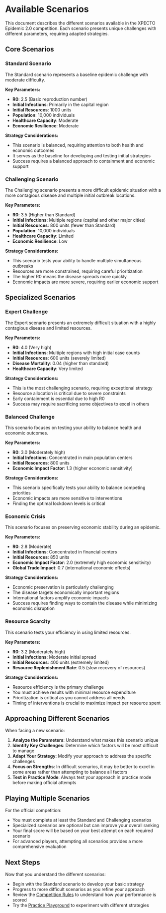 # Available Scenarios

This document describes the different scenarios available in the XPECTO Epidemic 2.0 competition. Each scenario presents unique challenges with different parameters, requiring adapted strategies.

## Core Scenarios

### Standard Scenario

The Standard scenario represents a baseline epidemic challenge with moderate difficulty.

**Key Parameters:**
- **R0**: 2.5 (Basic reproduction number)
- **Initial Infections**: Primarily in the capital region
- **Initial Resources**: 1000 units
- **Population**: 10,000 individuals
- **Healthcare Capacity**: Moderate
- **Economic Resilience**: Moderate

**Strategy Considerations:**
- This scenario is balanced, requiring attention to both health and economic outcomes
- It serves as the baseline for developing and testing initial strategies
- Success requires a balanced approach to containment and economic support

### Challenging Scenario

The Challenging scenario presents a more difficult epidemic situation with a more contagious disease and multiple initial outbreak locations.

**Key Parameters:**
- **R0**: 3.5 (Higher than Standard)
- **Initial Infections**: Multiple regions (capital and other major cities)
- **Initial Resources**: 800 units (fewer than Standard)
- **Population**: 10,000 individuals
- **Healthcare Capacity**: Limited
- **Economic Resilience**: Low

**Strategy Considerations:**
- This scenario tests your ability to handle multiple simultaneous outbreaks
- Resources are more constrained, requiring careful prioritization
- The higher R0 means the disease spreads more quickly
- Economic impacts are more severe, requiring earlier economic support

## Specialized Scenarios

### Expert Challenge

The Expert scenario presents an extremely difficult situation with a highly contagious disease and limited resources.

**Key Parameters:**
- **R0**: 4.0 (Very high)
- **Initial Infections**: Multiple regions with high initial case counts
- **Initial Resources**: 600 units (severely limited)
- **Disease Mortality**: 0.04 (higher than standard)
- **Healthcare Capacity**: Very limited

**Strategy Considerations:**
- This is the most challenging scenario, requiring exceptional strategy
- Resource allocation is critical due to severe constraints
- Early containment is essential due to high R0
- Success may require sacrificing some objectives to excel in others

### Balanced Challenge

This scenario focuses on testing your ability to balance health and economic outcomes.

**Key Parameters:**
- **R0**: 3.0 (Moderately high)
- **Initial Infections**: Concentrated in main population centers
- **Initial Resources**: 800 units
- **Economic Impact Factor**: 1.3 (higher economic sensitivity)

**Strategy Considerations:**
- This scenario specifically tests your ability to balance competing priorities
- Economic impacts are more sensitive to interventions
- Finding the optimal lockdown levels is critical

### Economic Crisis

This scenario focuses on preserving economic stability during an epidemic.

**Key Parameters:**
- **R0**: 2.8 (Moderate)
- **Initial Infections**: Concentrated in financial centers
- **Initial Resources**: 850 units
- **Economic Impact Factor**: 2.0 (extremely high economic sensitivity)
- **Global Trade Impact**: 0.7 (international economic effects)

**Strategy Considerations:**
- Economic preservation is particularly challenging
- The disease targets economically important regions
- International factors amplify economic impacts
- Success requires finding ways to contain the disease while minimizing economic disruption

### Resource Scarcity

This scenario tests your efficiency in using limited resources.

**Key Parameters:**
- **R0**: 3.2 (Moderately high)
- **Initial Infections**: Moderate initial spread
- **Initial Resources**: 400 units (extremely limited)
- **Resource Replenishment Rate**: 0.5 (slow recovery of resources)

**Strategy Considerations:**
- Resource efficiency is the primary challenge
- You must achieve results with minimal resource expenditure
- Prioritization is critical as you cannot address all needs
- Timing of interventions is crucial to maximize impact per resource spent

## Approaching Different Scenarios

When facing a new scenario:

1. **Analyze the Parameters**: Understand what makes this scenario unique
2. **Identify Key Challenges**: Determine which factors will be most difficult to manage
3. **Adapt Your Strategy**: Modify your approach to address the specific challenges
4. **Focus on Strengths**: In difficult scenarios, it may be better to excel in some areas rather than attempting to balance all factors
5. **Test in Practice Mode**: Always test your approach in practice mode before making official attempts

## Playing Multiple Scenarios

For the official competition:
- You must complete at least the Standard and Challenging scenarios
- Specialized scenarios are optional but can improve your overall ranking
- Your final score will be based on your best attempt on each required scenario
- For advanced players, attempting all scenarios provides a more comprehensive evaluation

## Next Steps

Now that you understand the different scenarios:
- Begin with the Standard scenario to develop your basic strategy
- Progress to more difficult scenarios as you refine your approach
- Review the [Competition Rules](04_Competition_Rules.md) to understand how your performance is scored
- Try the [Practice Playground](../notebooks/practice_playground.ipynb) to experiment with different strategies 